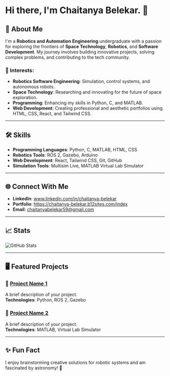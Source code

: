 # Hi there, I'm Chaitanya Belekar. 👋

## 🚀 About Me
I'm a **Robotics and Automation Engineering** undergraduate with a passion for exploring the frontiers of **Space Technology**, **Robotics**, and **Software Development**. My journey involves building innovative projects, solving complex problems, and contributing to the tech community.

### 🌟 Interests:
- **Robotics Software Engineering**: Simulation, control systems, and autonomous robots.
- **Space Technology**: Researching and innovating for the future of space exploration.
- **Programming**: Enhancing my skills in Python, C, and MATLAB.
- **Web Development**: Creating professional and aesthetic portfolios using HTML, CSS, React, and Tailwind CSS.

---

## 🛠️ Skills
- **Programming Languages**: Python, C, MATLAB, HTML, CSS
- **Robotics Tools**: ROS 2, Gazebo, Arduino
- **Web Development**: React, Tailwind CSS, Git, GitHub
- **Simulation Tools**: Multisim Live, MATLAB Virtual Lab Simulator

---

## 🌐 Connect With Me
- **LinkedIn**: www.linkedin.com/in/chaitanya-belekar
- **Portfolio**: https://chaitanya-belekar.b12sites.com/index
- **Email**: chaitanyabelekar59@gmail.com

---

## 📈 Stats
![GitHub Stats](https://github-readme-stats.vercel.app/api?username=Chaitanya6Nli&show_icons=true&theme=radical)

---

## 🖥️ Featured Projects
### 🔹 [Project Name 1](#)
A brief description of your project.  
**Technologies**: Python, ROS 2, Gazebo

### 🔹 [Project Name 2](#)
A brief description of your project.  
**Technologies**: MATLAB, Virtual Lab Simulator

---

## ✨ Fun Fact
I enjoy brainstorming creative solutions for robotic systems and am fascinated by astronomy! 🌌

